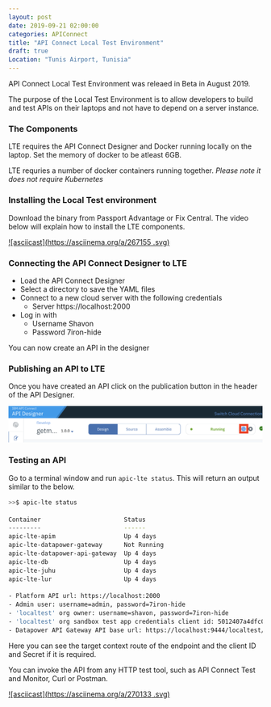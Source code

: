 ```yaml
---
layout: post
date: 2019-09-21 02:00:00
categories: APIConnect
title: "API Connect Local Test Environment"
draft: true
Location: "Tunis Airport, Tunisia"
---
```


API Connect Local Test Environment was releaed in Beta in August 2019.

The purpose of the Local Test Environment is to allow developers to build and test APIs on their laptops and not have to depend on a server instance.

<!--more-->


### The Components

LTE requires the API Connect Designer and Docker running locally on the laptop. Set the memory of docker to be atleast 6GB.

LTE requries a number of docker containers running together. *Please note it does not require Kubernetes*

### Installing the Local Test environment

Download the binary from Passport Advantage or Fix Central. The video below will explain how to install the LTE components.


[![asciicast](https://asciinema.org/a/267155
.svg)](https://asciinema.org/a/267155
)


### Connecting the API Connect Designer to LTE

* Load the API Connect Designer
* Select a directory to save the YAML files
* Connect to a new cloud server with the following credentials
  - Server https://localhost:2000
* Log in with
  - Username Shavon
  - Password 7iron-hide

You can now create an API in the designer

### Publishing an API to LTE

Once you have created an API click on the publication button in the header of the API Designer.


![](images/publishButton.png)



### Testing an API

Go to a terminal window and run `apic-lte status`. This will return an output similar to the below.

```bash
>>$ apic-lte status

Container                       Status
---------                       ------
apic-lte-apim                   Up 4 days
apic-lte-datapower-gateway      Not Running
apic-lte-datapower-api-gateway  Up 4 days
apic-lte-db                     Up 4 days
apic-lte-juhu                   Up 4 days
apic-lte-lur                    Up 4 days

- Platform API url: https://localhost:2000
- Admin user: username=admin, password=7iron-hide
- 'localtest' org owner: username=shavon, password=7iron-hide
- 'localtest' org sandbox test app credentials client id: 5012407a4dfc0552d2808f86110c969d , client secret: 4801972213b8b28ebb4b7d7c3fcaaff9
- Datapower API Gateway API base url: https://localhost:9444/localtest/sandbox/
```

Here you can see the target context route of the endpoint and the client ID and Secret if it is required.

You can invoke the API from any HTTP test tool, such as API Connect Test and Monitor, Curl or Postman.


[![asciicast](https://asciinema.org/a/270133
.svg)](https://asciinema.org/a/270133
)
